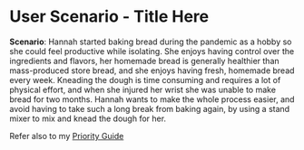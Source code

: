 # User Scenario - Title Here

**Scenario**: Hannah started baking bread during the pandemic as a hobby so she could feel productive while isolating. She enjoys having control over the ingredients and flavors, her homemade bread is generally healthier than mass-produced store bread, and she enjoys having fresh, homemade bread every week. Kneading the dough is time consuming and requires a lot of physical effort, and when she injured her wrist she was unable to make bread for two months. Hannah wants to make the whole process easier, and avoid having to take such a long break from baking again, by using a stand mixer to mix and knead the dough for her.

Refer also to my [Priority Guide](assets/docs/enter-pdf-filename-here.pdf)